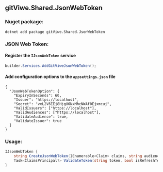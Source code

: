 ## gitViwe.Shared.JsonWebToken

### Nuget package:
```
dotnet add package gitViwe.Shared.JsonWebToken 
```

### JSON Web Token:
#### Register the `IJsonWebToken` service
```csharp
builder.Services.AddGitViweJsonWebToken();
```

#### Add configuration options to the `appsettings.json` file
```
{
  "JsonWebTokenOption": {
    "ExpiryInSeconds": 60,
    "Issuer": "https://localhost",
    "Secret": "vxL2V6EEj8HjgU6NxMhcNWAf0Ejxmcuj",
    "ValidIssuers": ["https://localhost"],
    "ValidAudiences": ["https://localhost"],
    "ValidateAudience": true,
    "ValidateIssuer": true
  }
}
```

### Usage:

```csharp
IJsonWebToken {
    string CreateJsonWebToken(IEnumerable<Claim> claims, string audience);
    Task<ClaimsPrincipal?> ValidateToken(string token, bool isRefreshToken = false);
}
```